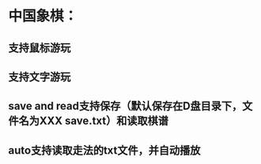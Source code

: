 # 中国象棋：
## 支持鼠标游玩
## 支持文字游玩
## save and read支持保存（默认保存在D盘目录下，文件名为XXX save.txt）和读取棋谱
## auto支持读取走法的txt文件，并自动播放